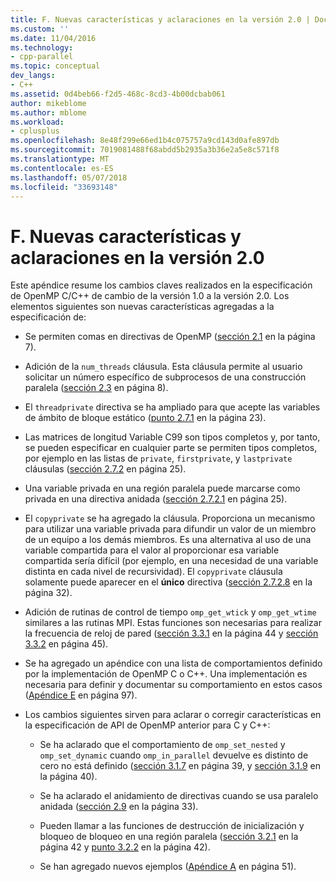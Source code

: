 ```yaml
---
title: F. Nuevas características y aclaraciones en la versión 2.0 | Documentos de Microsoft
ms.custom: ''
ms.date: 11/04/2016
ms.technology:
- cpp-parallel
ms.topic: conceptual
dev_langs:
- C++
ms.assetid: 0d4beb66-f2d5-468c-8cd3-4b00dcbab061
author: mikeblome
ms.author: mblome
ms.workload:
- cplusplus
ms.openlocfilehash: 8e48f299e66ed1b4c075757a9cd143d0afe897db
ms.sourcegitcommit: 7019081488f68abdd5b2935a3b36e2a5e8c571f8
ms.translationtype: MT
ms.contentlocale: es-ES
ms.lasthandoff: 05/07/2018
ms.locfileid: "33693148"
---
```

# <a name="f-new-features-and-clarifications-in-version-20"></a>F. Nuevas características y aclaraciones en la versión 2.0
Este apéndice resume los cambios claves realizados en la especificación de OpenMP C/C++ de cambio de la versión 1.0 a la versión 2.0. Los elementos siguientes son nuevas características agregadas a la especificación de:  
  
-   Se permiten comas en directivas de OpenMP ([sección 2.1](../../parallel/openmp/2-1-directive-format.md) en la página 7).  
  
-   Adición de la `num_threads` cláusula. Esta cláusula permite al usuario solicitar un número específico de subprocesos de una construcción paralela ([sección 2.3](../../parallel/openmp/2-3-parallel-construct.md) en página 8).  
  
-   El `threadprivate` directiva se ha ampliado para que acepte las variables de ámbito de bloque estático ([punto 2.7.1](../../parallel/openmp/2-7-1-threadprivate-directive.md) en la página 23).  
  
-   Las matrices de longitud Variable C99 son tipos completos y, por tanto, se pueden especificar en cualquier parte se permiten tipos completos, por ejemplo en las listas de `private`, `firstprivate`, y `lastprivate` cláusulas ([sección 2.7.2](../../parallel/openmp/2-7-2-data-sharing-attribute-clauses.md) en página 25).  
  
-   Una variable privada en una región paralela puede marcarse como privada en una directiva anidada ([sección 2.7.2.1](../../parallel/openmp/2-7-2-1-private.md) en página 25).  
  
-   El `copyprivate` se ha agregado la cláusula. Proporciona un mecanismo para utilizar una variable privada para difundir un valor de un miembro de un equipo a los demás miembros. Es una alternativa al uso de una variable compartida para el valor al proporcionar esa variable compartida sería difícil (por ejemplo, en una necesidad de una variable distinta en cada nivel de recursividad). El `copyprivate` cláusula solamente puede aparecer en el **único** directiva ([sección 2.7.2.8](../../parallel/openmp/2-7-2-8-copyprivate.md) en la página 32).  
  
-   Adición de rutinas de control de tiempo `omp_get_wtick` y `omp_get_wtime` similares a las rutinas MPI. Estas funciones son necesarias para realizar la frecuencia de reloj de pared ([sección 3.3.1](../../parallel/openmp/3-3-1-omp-get-wtime-function.md) en la página 44 y [sección 3.3.2](../../parallel/openmp/3-3-2-omp-get-wtick-function.md) en página 45).  
  
-   Se ha agregado un apéndice con una lista de comportamientos definido por la implementación de OpenMP C o C++. Una implementación es necesaria para definir y documentar su comportamiento en estos casos ([Apéndice E](../../parallel/openmp/e-implementation-defined-behaviors-in-openmp-c-cpp.md) en página 97).  
  
-   Los cambios siguientes sirven para aclarar o corregir características en la especificación de API de OpenMP anterior para C y C++:  
  
    -   Se ha aclarado que el comportamiento de `omp_set_nested` y `omp_set_dynamic` cuando `omp_in_parallel` devuelve es distinto de cero no está definido ([sección 3.1.7](../../parallel/openmp/3-1-7-omp-set-dynamic-function.md) en página 39, y [sección 3.1.9](../../parallel/openmp/3-1-9-omp-set-nested-function.md) en la página 40).  
  
    -   Se ha aclarado el anidamiento de directivas cuando se usa paralelo anidada ([sección 2.9](../../parallel/openmp/2-9-directive-nesting.md) en la página 33).  
  
    -   Pueden llamar a las funciones de destrucción de inicialización y bloqueo de bloqueo en una región paralela ([sección 3.2.1](../../parallel/openmp/3-2-1-omp-init-lock-and-omp-init-nest-lock-functions.md) en la página 42 y [punto 3.2.2](../../parallel/openmp/3-2-2-omp-destroy-lock-and-omp-destroy-nest-lock-functions.md) en la página 42).  
  
    -   Se han agregado nuevos ejemplos ([Apéndice A](../../parallel/openmp/a-examples.md) en página 51).